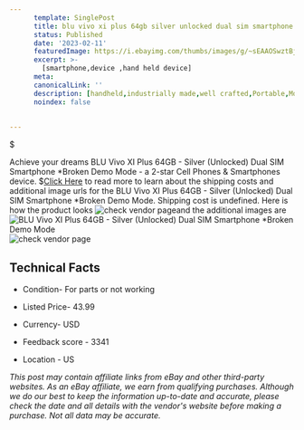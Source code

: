 ```yaml
---
      template: SinglePost
      title: blu vivo xi plus 64gb silver unlocked dual sim smartphone broken demo mode
      status: Published
      date: '2023-02-11'
      featuredImage: https://i.ebayimg.com/thumbs/images/g/~sEAAOSwztBjmTU~/s-l225.jpg
      excerpt: >-
        [smartphone,device ,hand held device]
      meta:
      canonicalLink: ''
      description: [handheld,industrially made,well crafted,Portable,Mobile,Compact,Convenient,Lightweight,Maneuverable,Man-portable,Miniature,Carriable,Hand-held,Light,Holdable,Transportable,Mobile device,Pocket-sized,On-the-go,Wireless,Cordless,Compact size,Convenient size, smartphone,device ,hand held device]
      noindex: false
      
        
---
```

$

Achieve your dreams BLU Vivo XI Plus 64GB - Silver (Unlocked) Dual SIM Smartphone *Broken Demo Mode - a 2-star Cell Phones & Smartphones device.
$[Click Here](https://www.ebay.com/itm/325462289119?hash=item4bc7106adf%3Ag%3A%7EsEAAOSwztBjmTU%7E&mkevt=1&mkcid=1&mkrid=711-53200-19255-0&campid=%253CePNCampaignId%253E&customid=%253CreferenceId%253E&toolid=10049) to read more to learn about the shipping costs and additional image urls for the BLU Vivo XI Plus 64GB - Silver (Unlocked) Dual SIM Smartphone *Broken Demo Mode. Shipping cost is undefined. Here is how the product looks ![check vendor page](https://i.ebayimg.com/thumbs/images/g/~sEAAOSwztBjmTU~/s-l225.jpg)and the additional images are![BLU Vivo XI Plus 64GB - Silver (Unlocked) Dual SIM Smartphone *Broken Demo Mode](https://i.ebayimg.com/images/g/~sEAAOSwztBjmTU~/s-l1600.jpg)![check vendor page](https://origin-galleryplus.ebayimg.com/ws/web/325462289119_2_0_1/225x225.jpg,https://origin-galleryplus.ebayimg.com/ws/web/325462289119_3_0_1/225x225.jpg,https://origin-galleryplus.ebayimg.com/ws/web/325462289119_4_0_1/225x225.jpg,https://origin-galleryplus.ebayimg.com/ws/web/325462289119_5_0_1/225x225.jpg)



 ## Technical Facts 



     
      

 - Condition- For parts or not working 


      

 - Listed Price- 43.99 


      

 - Currency- USD 


      

 - Feedback score - 3341 


      

 - Location - US 


      
      

 *_This post may contain affiliate links from eBay and other third-party websites. As an eBay affiliate, we earn from qualifying purchases. Although we do our best to keep the information up-to-date and accurate, please check the date and all details with the vendor's website before making a purchase. Not all data may be accurate._*






